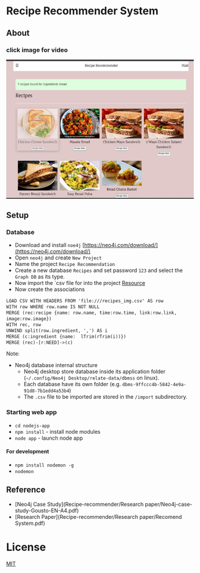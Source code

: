 # Recipe Recommender System

## About 


### click image for video

[![IMAGE ALT TEXT](./img/bread.jpg)](https://youtu.be/nO5bOLq9KHA "click here")

## Setup 

### Database

- Download and install `noe4j`
  [https://neo4j.com/download/](https://neo4j.com/download/)
- Open `neo4j` and create `New Project`
- Name the project `Recipe Recommendation`
- Create a new database `Recipes` and set password `123`
  and select the `Graph DB` as its type.
- Now import the `csv file for into the project
  [Resource](https://neo4j.com/developer/desktop-csv-import/)
- Now create the associations

```
LOAD CSV WITH HEADERS FROM 'file:///recipes_img.csv' AS row
WITH row WHERE row.name IS NOT NULL
MERGE (rec:recipe {name: row.name, time:row.time, link:row.link, image:row.image})
WITH rec, row
UNWIND split(row.ingredient, ',') AS i
MERGE (c:ingredient {name:  lTrim(rTrim(i))})
MERGE (rec)-[r:NEED]->(c)
```

Note:

- Neo4j database internal structure
  - Neo4j desktop store database inside its application folder 
    (`~/.config/Neo4j Desktop/relate-data/dbmss` on linux).
  - Each database have its own folder (e.g. `dbms-9ffccc4b-5842-4e9a-91d8-7b1edd4a53b4`)
  - The `.csv` file to be imported are stored in the `/import` subdirectory.

### Starting web app

- `cd nodejs-app`
- `npm install` - install node modules
- `node app` - launch node app

#### For development

- `npm install nodemon -g`
- `nodemon`
## Reference
- [Neo4j Case Study](Recipe-recommender/Research paper/Neo4j-case-study-Gousto-EN-A4.pdf)
- [Research Paper](Recipe-recommender/Research paper/Recomend System.pdf)
# License

[MIT](./LICENSE)
